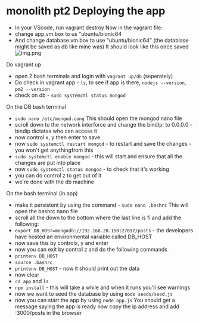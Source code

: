 #  monolith pt2 Deploying the app

- In your VScode, run vagrant destroy
Now in the vagrant file:
- change app.vm.box to us "ubuntu/bionic64
- And change database.vm.box to use "ubuntu/bionic64" (the datablase might be saved as db like mine was)
It should look like this once saved
![img.png](img.png)

Do vagrant up
- open 2 bash terminals and login with ```vagrant up/db``` (seperately)
- Do check in vagrant app -  ```ls```, to see if app is there, ```nodejs --version```, ```pm2 --version```
- check on db - ```sudo systemctl status mongod```


On the DB bash terminal
- ```sudo nano /etc/mongod.cong```
This should open the mongod nano file
- scroll down to the network interforce and change the bindIp: to 0.0.0.0 - bindip dictates who can access it
- now control x, y then enter to save 
- now ```sudo systemctl restart mongod``` - to restart and save the changes - you won't get anythingfrom this
- ```sudo systemctl enable mongod``` - this will start and ensure that all the changes are put into place
- now ```sudo systemctl status mongod``` - to check that it's working
- you can do control z to get out of it
- we're done with the db machine

On the bash terminal (in app)
- make it persistent by using the command - ```sudo nano .bashrc```
This will open the bashrc nano file
- scroll all the down to the bottom where the last line is fi and add the following:
- ```export DB_HOST=mongodb://192.168.20.150:27017/posts``` - the developers have hosted an environmental variable called DB_HOST
- now save this by controlx, y and enter
- now you can exit by control z and do the following commands
- ```printenv DB_HOST```
- ```source .bashrc```
- ```printenv DB_HOST``` - now it should print out the data
- now clear
- ```cd app``` and ```ls```
- ```npm install``` - this will take a while and when it runs you'll see warnings
- now we want to seed the database by using ```node seeds/seed.js```
- now you can start the app by using ```node app.js```
You should get a message saying the app is ready
now copy the ip address and add :3000/posts in the browser
